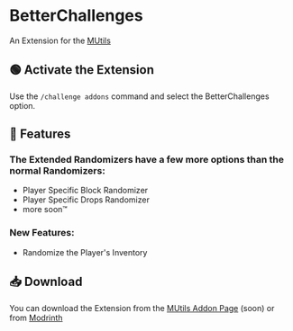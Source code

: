 # BetterChallenges
An Extension for the [MUtils](https://mutils.net/)
## 🟢 Activate the Extension
Use the `/challenge addons` command and select the BetterChallenges option.

## 🚀 Features
### The Extended Randomizers have a few more options than the normal Randomizers:
- Player Specific Block Randomizer
- Player Specific Drops Randomizer
- more soon™
### New Features:
- Randomize the Player's Inventory

## 📥 Download
You can download the Extension from the [MUtils Addon Page](https://mutils.net/ch/addons) (soon) or from [Modrinth](https://modrinth.com/plugin/betterchallenges)